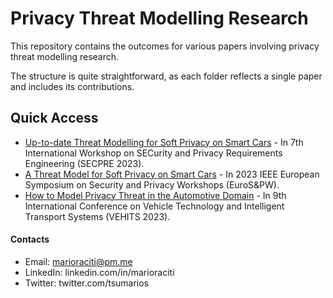 # Privacy Threat Modelling Research

This repository contains the outcomes for various papers involving privacy threat modelling research.

The structure is quite straightforward, as each folder reflects a single paper and includes its contributions.

## Quick Access

- [Up-to-date Threat Modelling for Soft Privacy on Smart Cars](/SECPRE23) - In 7th International Workshop on SECurity and Privacy Requirements Engineering (SECPRE 2023).
- [A Threat Model for Soft Privacy on Smart Cars](/ACSW23) - In 2023 IEEE European Symposium on Security and Privacy Workshops (EuroS&PW).
- [How to Model Privacy Threat in the Automotive Domain](/VEHITS23) - In 9th International Conference on Vehicle Technology and Intelligent Transport Systems (VEHITS 2023).

#### Contacts

- Email: <marioraciti@pm.me>
- LinkedIn: linkedin.com/in/marioraciti
- Twitter: twitter.com/tsumarios

